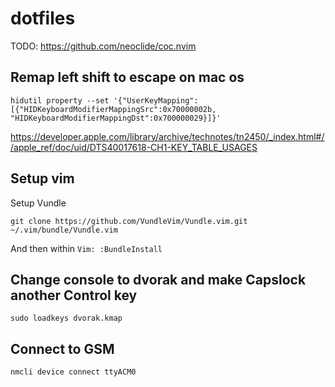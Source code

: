 # dotfiles

TODO: https://github.com/neoclide/coc.nvim

## Remap left shift to escape on mac os

```
hidutil property --set '{"UserKeyMapping": [{"HIDKeyboardModifierMappingSrc":0x70000002b, "HIDKeyboardModifierMappingDst":0x700000029}]}'
```

https://developer.apple.com/library/archive/technotes/tn2450/_index.html#//apple_ref/doc/uid/DTS40017618-CH1-KEY_TABLE_USAGES

## Setup vim

Setup Vundle

```
git clone https://github.com/VundleVim/Vundle.vim.git ~/.vim/bundle/Vundle.vim
```

And then within `Vim: :BundleInstall`

## Change console to dvorak and make Capslock another Control key

```
sudo loadkeys dvorak.kmap 
```

## Connect to GSM

```
nmcli device connect ttyACM0
```

